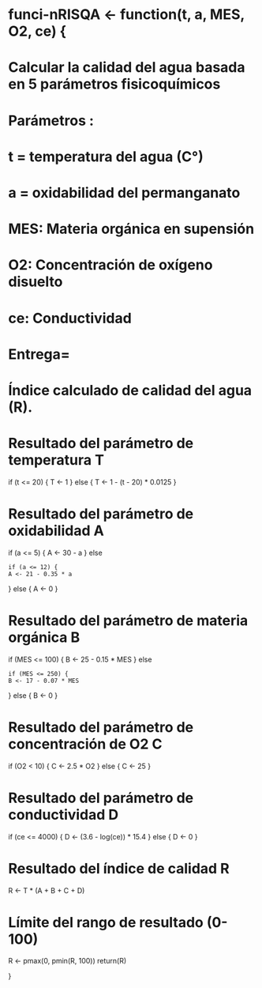 # funci-nRISQA <- function(t, a, MES, O2, ce) {
  # Calcular la calidad del agua basada en 5 parámetros fisicoquímicos
  # Parámetros :
  #   t = temperatura del agua (C°)
  #   a = oxidabilidad del permanganato
  #   MES: Materia orgánica en supensión 
  #   O2: Concentración de oxígeno disuelto
  #   ce: Conductividad
  # Entrega=
  #   Índice calculado de calidad del agua (R).
  
  # Resultado del parámetro de temperatura T 
  if (t <= 20) {
    T <- 1
  } else {
    T <- 1 - (t - 20) * 0.0125
  }
  
  # Resultado del parámetro de oxidabilidad A
  if (a <= 5) {
    A <- 30 - a
  } else 
    
    if (a <= 12) {
    A <- 21 - 0.35 * a
  } else {
    A <- 0
  }
  
  # Resultado del parámetro de materia orgánica B
  if (MES <= 100) {
    B <- 25 - 0.15 * MES
  } else 
    
    if (MES <= 250) {
    B <- 17 - 0.07 * MES
  } else {
    B <- 0
  }
  
  # Resultado del parámetro de concentración de O2 C
  if (O2 < 10) {
    C <- 2.5 * O2
  } else {
    C <- 25
  }
  
  # Resultado del parámetro de conductividad D
  if (ce <= 4000) {
    D <- (3.6 - log(ce)) * 15.4
  } else {
    D <- 0
  }
  
  # Resultado del índice de calidad R
  R <- T * (A + B + C + D)
  
  # Límite del rango de resultado (0-100)
  R <- pmax(0, pmin(R, 100))
  return(R)
  
  
}
